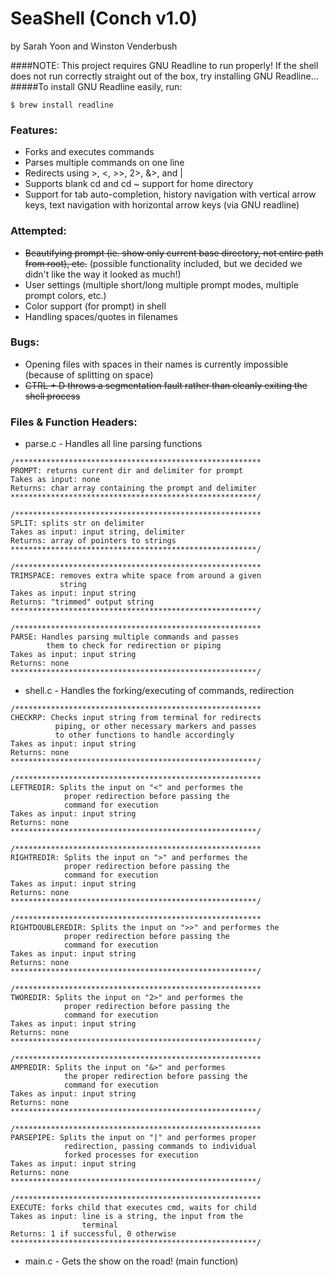 # SeaShell (Conch v1.0)
by Sarah Yoon and Winston Venderbush

####NOTE: This project requires GNU Readline to run properly!
If the shell does not run correctly straight out of the box, try installing GNU Readline...
#####To install GNU Readline easily, run:
```no-highlight
$ brew install readline
```

### Features:
* Forks and executes commands
* Parses multiple commands on one line
* Redirects using >, <, >>, 2>, &>, and |
* Supports blank cd and cd ~ support for home directory
* Support for tab auto-completion, history navigation with vertical arrow keys, text navigation with horizontal arrow keys (via GNU readline) 

### Attempted:
* ~~Beautifying prompt (ie. show only current base directory, not entire path from root), etc.~~ (possible functionality included, but we decided we didn't like the way it looked as much!)
* User settings (multiple short/long multiple prompt modes, multiple prompt colors, etc.)
* Color support (for prompt) in shell
* Handling spaces/quotes in filenames


### Bugs:
* Opening files with spaces in their names is currently impossible (because of splitting on space)
* ~~CTRL + D throws a segmentation fault rather than cleanly exiting the shell process~~

### Files & Function Headers:
* parse.c - Handles all line parsing functions
```no-highlight
/*******************************************************
PROMPT: returns current dir and delimiter for prompt
Takes as input: none
Returns: char array containing the prompt and delimiter
*******************************************************/

/*******************************************************
SPLIT: splits str on delimiter 
Takes as input: input string, delimiter
Returns: array of pointers to strings
*******************************************************/

/*******************************************************
TRIMSPACE: removes extra white space from around a given 
           string
Takes as input: input string
Returns: "trimmed" output string
*******************************************************/

/*******************************************************
PARSE: Handles parsing multiple commands and passes 
        them to check for redirection or piping
Takes as input: input string
Returns: none
*******************************************************/
```
* shell.c - Handles the forking/executing of commands, redirection
```no-highlight
/*******************************************************
CHECKRP: Checks input string from terminal for redirects
          piping, or other necessary markers and passes 
          to other functions to handle accordingly
Takes as input: input string
Returns: none
*******************************************************/

/*******************************************************
LEFTREDIR: Splits the input on "<" and performes the
            proper redirection before passing the
            command for execution
Takes as input: input string
Returns: none
*******************************************************/

/*******************************************************
RIGHTREDIR: Splits the input on ">" and performes the
            proper redirection before passing the
            command for execution
Takes as input: input string
Returns: none
*******************************************************/

/*******************************************************
RIGHTDOUBLEREDIR: Splits the input on ">>" and performes the
            proper redirection before passing the
            command for execution
Takes as input: input string
Returns: none
*******************************************************/

/*******************************************************
TWOREDIR: Splits the input on "2>" and performes the
            proper redirection before passing the
            command for execution
Takes as input: input string
Returns: none
*******************************************************/

/*******************************************************
AMPREDIR: Splits the input on "&>" and performes 
            the proper redirection before passing the
            command for execution
Takes as input: input string
Returns: none
*******************************************************/

/*******************************************************
PARSEPIPE: Splits the input on "|" and performes proper
            redirection, passing commands to individual
            forked processes for execution
Takes as input: input string
Returns: none
*******************************************************/

/*******************************************************
EXECUTE: forks child that executes cmd, waits for child
Takes as input: line is a string, the input from the
                terminal
Returns: 1 if successful, 0 otherwise
*******************************************************/
```
* main.c - Gets the show on the road! (main function)


